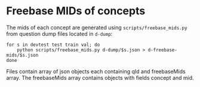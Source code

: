 Freebase MIDs of concepts
=========================

The mids of each concept are generated using ``scripts/freebase_mids.py`` from question dump files located in ``d-dump``:

	for s in devtest test train val; do
		python scripts/freebase_mids.py d-dump/$s.json > d-freebase-mids/$s.json
	done

Files contain array of json objects each containing qId and freebaseMids array. The freebaseMids array contains objects with fields
concept and mid.

